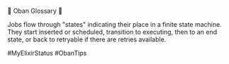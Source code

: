 📖 Oban Glossary 📖

Jobs flow through "states" indicating their place in a finite state machine. They start inserted or scheduled, transition to executing, then to an end state, or back to retryable if there are retries available.

#MyElixirStatus #ObanTips
